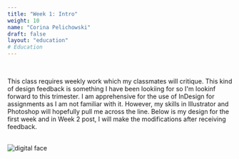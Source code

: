 ```yaml
---
title: "Week 1: Intro"
weight: 10
name: "Corina Pelichowski"
draft: false
layout: "education"
# Education
---
```

<div class="container">
    <br>
    <p>
        This class requires weekly work which my classmates will critique. This kind of design feedback is something I have been lookiing for so I'm lookinf forward to this trimester. I am apprehensive for the use of InDesign for assignments as I am not familiar with it. However, my skills in Illustrator and Photoshop will hopefully pull me across the line. Below is my design for the first week and in Week 2 post, I will make the modifications after receiving feedback.
    </p>
    <br>
    <!--IMAGE-->
    <div class="row">
        <div class="col">
            <img src="/img/master_of_design/masters_dvd/9_design.png" alt="digital face">
        </div>
    </div>
    <!--/IMAGE-->
</div>